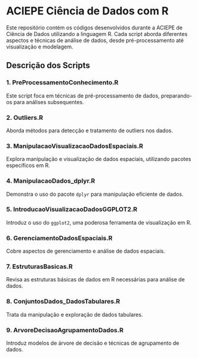 # ACIEPE Ciência de Dados com R

Este repositório contém os códigos desenvolvidos durante a ACIEPE de Ciência de Dados utilizando a linguagem R. Cada script aborda diferentes aspectos e técnicas de análise de dados, desde pré-processamento até visualização e modelagem.

## Descrição dos Scripts

### 1. PreProcessamentoConhecimento.R

Este script foca em técnicas de pré-processamento de dados, preparando-os para análises subsequentes.

### 2. Outliers.R

Aborda métodos para detecção e tratamento de outliers nos dados.

### 3. ManipulacaoVisualizacaoDadosEspaciais.R

Explora manipulação e visualização de dados espaciais, utilizando pacotes específicos em R.

### 4. ManipulacaoDados_dplyr.R

Demonstra o uso do pacote `dplyr` para manipulação eficiente de dados.

### 5. IntroducaoVisualizacaoDadosGGPLOT2.R

Introduz o uso do `ggplot2`, uma poderosa ferramenta de visualização em R.

### 6. GerenciamentoDadosEspaciais.R

Cobre aspectos de gerenciamento e análise de dados espaciais.

### 7. EstruturasBasicas.R

Revisa as estruturas básicas de dados em R necessárias para análise de dados.

### 8. ConjuntosDados_DadosTabulares.R

Trata da manipulação e exploração de dados tabulares.

### 9. ArvoreDecisaoAgrupamentoDados.R

Introduz modelos de árvore de decisão e técnicas de agrupamento de dados.
